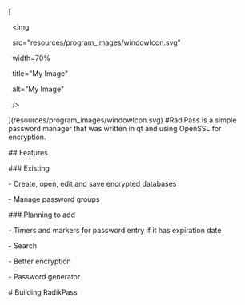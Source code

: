 \[

&nbsp;   <img

&nbsp;       src="resources/program\_images/windowIcon.svg" 

&nbsp;       width=70%

&nbsp;       title="My Image"

&nbsp;       alt="My Image"

&nbsp;   />

](resources/program\_images/windowIcon.svg) #RadiPass is a simple password manager that was written in qt and using OpenSSL for encryption.



\## Features

\### Existing

\- Create, open, edit and save encrypted databases

\- Manage password groups



\### Planning to add 

\- Timers and markers for password entry if it has expiration date

\- Search

\- Better encryption

\- Password generator





\# Building RadikPass





